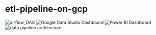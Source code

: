 # etl-pipeline-on-gcp

![airflow_DAG](https://user-images.githubusercontent.com/48947748/160271509-0445cc17-6cb1-4ec8-bf35-6475e83029b0.jpg)
![Google Data Studio Dashboard](https://user-images.githubusercontent.com/48947748/160271538-b3bfd9db-bcc4-46a6-aadc-5fdb5c53116b.jpg)
![Power BI Dashboard](https://user-images.githubusercontent.com/48947748/160271541-e917f2b8-540e-45f0-b6e6-88a574624953.jpg)
![data pipeline architecture](https://user-images.githubusercontent.com/48947748/160275649-5c1dfbd9-f9fa-4571-ae6f-dd1e5d910be3.png)
